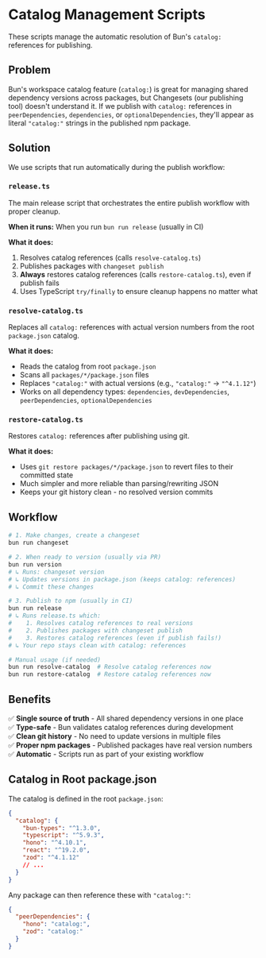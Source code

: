 # Catalog Management Scripts

These scripts manage the automatic resolution of Bun's `catalog:` references for publishing.

## Problem

Bun's workspace catalog feature (`catalog:`) is great for managing shared dependency versions across packages, but Changesets (our publishing tool) doesn't understand it. If we publish with `catalog:` references in `peerDependencies`, `dependencies`, or `optionalDependencies`, they'll appear as literal `"catalog:"` strings in the published npm package.

## Solution

We use scripts that run automatically during the publish workflow:

### `release.ts`

The main release script that orchestrates the entire publish workflow with proper cleanup.

**When it runs:** When you run `bun run release` (usually in CI)

**What it does:**
1. Resolves catalog references (calls `resolve-catalog.ts`)
2. Publishes packages with `changeset publish`
3. **Always** restores catalog references (calls `restore-catalog.ts`), even if publish fails
4. Uses TypeScript `try/finally` to ensure cleanup happens no matter what

### `resolve-catalog.ts`

Replaces all `catalog:` references with actual version numbers from the root `package.json` catalog.

**What it does:**
- Reads the catalog from root `package.json`
- Scans all `packages/*/package.json` files
- Replaces `"catalog:"` with actual versions (e.g., `"catalog:"` → `"^4.1.12"`)
- Works on all dependency types: `dependencies`, `devDependencies`, `peerDependencies`, `optionalDependencies`

### `restore-catalog.ts`

Restores `catalog:` references after publishing using git.

**What it does:**
- Uses `git restore packages/*/package.json` to revert files to their committed state
- Much simpler and more reliable than parsing/rewriting JSON
- Keeps your git history clean - no resolved version commits

## Workflow

```bash
# 1. Make changes, create a changeset
bun run changeset

# 2. When ready to version (usually via PR)
bun run version
# ↳ Runs: changeset version
# ↳ Updates versions in package.json (keeps catalog: references)
# ↳ Commit these changes

# 3. Publish to npm (usually in CI)
bun run release
# ↳ Runs release.ts which:
#    1. Resolves catalog references to real versions
#    2. Publishes packages with changeset publish
#    3. Restores catalog references (even if publish fails!)
# ↳ Your repo stays clean with catalog: references

# Manual usage (if needed)
bun run resolve-catalog  # Resolve catalog references now
bun run restore-catalog  # Restore catalog references now
```

## Benefits

✅ **Single source of truth** - All shared dependency versions in one place  
✅ **Type-safe** - Bun validates catalog references during development  
✅ **Clean git history** - No need to update versions in multiple files  
✅ **Proper npm packages** - Published packages have real version numbers  
✅ **Automatic** - Scripts run as part of your existing workflow  

## Catalog in Root package.json

The catalog is defined in the root `package.json`:

```json
{
  "catalog": {
    "bun-types": "^1.3.0",
    "typescript": "^5.9.3",
    "hono": "^4.10.1",
    "react": "^19.2.0",
    "zod": "^4.1.12"
    // ...
  }
}
```

Any package can then reference these with `"catalog:"`:

```json
{
  "peerDependencies": {
    "hono": "catalog:",
    "zod": "catalog:"
  }
}
```

